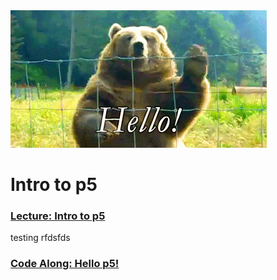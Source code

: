 <img src="./assets/hello.gif">

# Intro to p5
### [Lecture: Intro to p5](https://docs.google.com/presentation/d/1UcXrg-FHzM8rlX63F-P0rA-jHUkEPagO34ykHUHBlo0/edit)
testing
rfdsfds

### [Code Along: Hello p5!](https://docs.google.com/document/d/1MS9azdXsl7VcRbZ5dyo5_YFXltoLGI8XLWKhJz_2j1Q/edit)